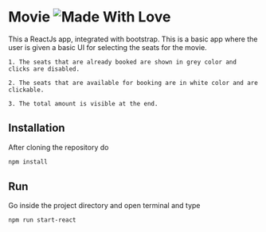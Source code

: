 # Movie ![Made With Love](https://img.shields.io/badge/Made%20With-Love-orange.svg)

This a ReactJs app, integrated with bootstrap. This is a basic app where the user is given a basic UI for selecting the seats for the movie.

```
1. The seats that are already booked are shown in grey color and clicks are disabled.

2. The seats that are available for booking are in white color and are clickable.

3. The total amount is visible at the end.
```

## Installation

After cloning the repository do

```bash
npm install
```

## Run
Go inside the project directory and open terminal and type

```
npm run start-react
```
